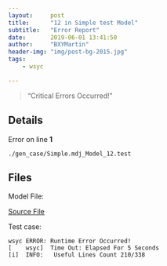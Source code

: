 ```yaml
---
layout:     post
title:      "12 in Simple test Model"
subtitle:   "Error Report"
date:       2019-06-01 13:41:50
author:     "BXYMartin"
header-img: "img/post-bg-2015.jpg"
tags:
    - wsyc

---
```


> “Critical Errors Occurred!”


## Details

Error on line **1**

```
./gen_case/Simple.mdj_Model_12.test
```

## Files

Model File:

[Source File](https://github.com/BXYMartin/OO-Public/blob/master/test_mdj/Simple.mdj)

Test case:

```
wsyc ERROR: Runtime Error Occurred!
[    wsyc]  Time Out: Elapsed For 5 Seconds
[i]  INFO:	 Useful Lines Count 210/338
```


